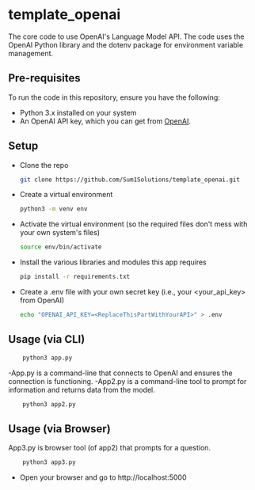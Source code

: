 # template_openai

The core code to use OpenAI's Language Model API. The code uses the OpenAI Python library and the dotenv package for environment variable management.

## Pre-requisites

To run the code in this repository, ensure you have the following:

- Python 3.x installed on your system
- An OpenAI API key, which you can get from [OpenAI](https://openai.com).

## Setup

- Clone the repo

    ```bash
    git clone https://github.com/Sum1Solutions/template_openai.git
    ```

- Create a virtual environment

    ```bash
    python3 -m venv env
    ```

- Activate the virtual environment (so the required files don't mess with your own system's files)

    ```bash
    source env/bin/activate
    ```

- Install the various libraries and modules this app requires

    ```bash
    pip install -r requirements.txt
    ```

- Create a .env file with your own secret key (i.e., your <your_api_key> from OpenAI)

    ```bash
   echo "OPENAI_API_KEY=<ReplaceThisPartWithYourAPI>" > .env
    ```

## Usage (via CLI)

```bash
    python3 app.py
```
-App.py is a command-line that connects to OpenAI and ensures the connection is functioning.
-App2.py is a command-line tool to prompt for information and returns data from the model.

```bash
    python3 app2.py
```

## Usage (via Browser)

App3.py is browser tool (of app2) that prompts for a question.

```bash
    python3 app3.py
 ```
- Open your browser and go to http://localhost:5000

